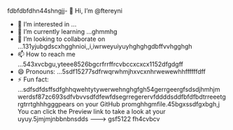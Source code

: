 fdbfdbfdhn44shngjj- 👋 Hi, I’m @ftereyni
- 👀 I’m interested in ...
- 🌱 I’m currently learning ...ghmmhg
- 💞️ I’m looking to collaborate on ...131yjubgdscxhgghnioi,,i,iwrweyuiyuyhghghgdbffvvhgghgh
- 📫 How to reach me ...543xvcbgu,yteee8526bgcrfrrffrcvbccxcxcx1152dfgdgff
- 😄 Pronouns: ...5sdf15277sdfrwqrwhmjhxvcxnhrwewewhhffffffdff
- ⚡ Fun fact: ...sdfsdfdsffsdfghhqwehtytywerwehnghgfgh54gerrgeergfsdsdjhmhjm
werdsf87zc693sdfvbvvsdfdfewfdsegrregerervfddddsddfbfdfbdtrreeetgrgtrrtghhhgggpears on your GitHub promghhgmfile.45bgxssdfgxbgh,j
You can click the Preview link to take a look at your uyuy.5jmjmjnbbnbnsdds
--->
gsf5122
fh4cvbcv
